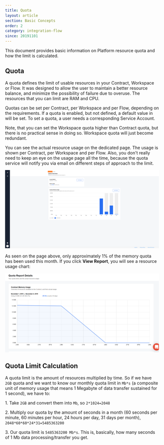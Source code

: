 ```yaml
---
title: Quota
layout: article
section: Basic Concepts
order: 2
category: integration-flow
since: 20191101
---
```


This document provides basic information on Platform resource quota and how the limit is calculated.

## Quota
A quota defines the limit of usable resources in your Contract, Workspace or Flow. It was designed to allow the user to maintain a better resource balance, and minimize the possibility of failure due to overuse. The resources that you can limit are RAM and CPU.

Quotas can be set per Contract, per Workspace and per Flow, depending on the requirements. If a quota is enabled, but not defined, a default value in  will be set. To set a quota, a user needs a corresponding Service Account.

Note, that you can set the Workspace quota higher than Contract quota, but there is no practical sense in doing so. Workspace quota will just become redundant.

You can see the actual resource usage on the dedicated page. The usage is shown per Contract, per Workspace and per Flow. Also, you don't really need to keep an eye on the usage page all the time, because the quota service will notify you via email on different steps of approach to the limit.

![Quota page](/assets/img/getting-started/quota/quota.png)

As seen on the page above, only approximately 1% of the memory quota has been used this month. If you click **View Report**, you will see a resource usage chart:

![Report](/assets/img/getting-started/quota/report.png)

## Quota Limit Calculation
A quota limit is the amount of resources multiplied by time. So if we have `2GB` quota and we want to know our monthly quota limit in `Mb*s` (a composite unit of memory usage that means 1 Megabyte of data transfer sustained for 1 second), we have to:

1\. Take `2GB` and convert them into `Mb`, so `2*1024=2048`

2\. Multiply our quota by the amount of seconds in a month (60 seconds per minute, 60 minutes per hour, 24 hours per day, 31 days per month), `2048*60*60*24*31=5485363200`      

3\. Our quota limit is `5485363200 Mb*s`. This is, basically, how many seconds of 1 Mb data processing/transfer you get.
